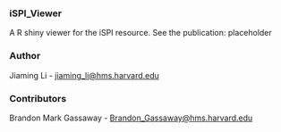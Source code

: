 ### iSPI_Viewer
A R shiny viewer for the iSPI resource.
See the publication: placeholder
### Author
Jiaming Li - jiaming_li@hms.harvard.edu
### Contributors
Brandon Mark Gassaway - Brandon_Gassaway@hms.harvard.edu